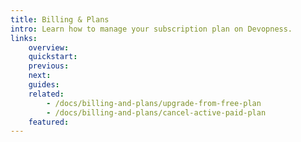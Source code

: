 ```yaml
---
title: Billing & Plans
intro: Learn how to manage your subscription plan on Devopness.
links:
    overview:
    quickstart:
    previous:
    next:
    guides:
    related:
        - /docs/billing-and-plans/upgrade-from-free-plan
        - /docs/billing-and-plans/cancel-active-paid-plan
    featured:
---
```

